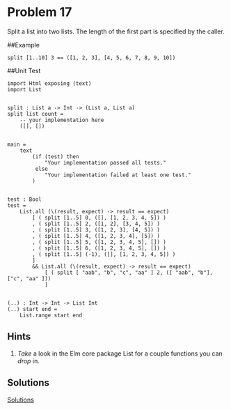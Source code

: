 # Problem 17

Split a list into two lists. The length of the first part is specified by the caller.

##Example
```
split [1..10] 3 == ([1, 2, 3], [4, 5, 6, 7, 8, 9, 10])
```

##Unit Test
```
import Html exposing (text)
import List 


split : List a -> Int -> (List a, List a)
split list count =
    -- your implementation here
    ([], [])
    

main =
    text
        (if (test) then
            "Your implementation passed all tests."
         else
            "Your implementation failed at least one test."
        )


test : Bool
test =
    List.all (\(result, expect) -> result == expect)
        [ ( split [1..5] 0, ([], [1, 2, 3, 4, 5]) )
        , ( split [1..5] 2, ([1, 2], [3, 4, 5]) )
        , ( split [1..5] 3, ([1, 2, 3], [4, 5]) )
        , ( split [1..5] 4, ([1, 2, 3, 4], [5]) )
        , ( split [1..5] 5, ([1, 2, 3, 4, 5], []) )
        , ( split [1..5] 6, ([1, 2, 3, 4, 5], []) )
        , ( split [1..5] (-1), ([], [1, 2, 3, 4, 5]) )
        ]
        && List.all (\(result, expect) -> result == expect)
            [ ( split [ "aab", "b", "c", "aa" ] 2, ([ "aab", "b"],["c", "aa" ]))
            ]
            
            
(..) : Int -> Int -> List Int
(..) start end =
    List.range start end
```

## Hints
1. *Take* a look in the Elm core package List for a couple functions you can *drop* in. 

## Solutions
[Solutions](../s/s17.md)

